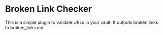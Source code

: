 # Broken Link Checker


This is a simple plugin to validate URLs in your vault. It outputs broken links to broken_links.md
